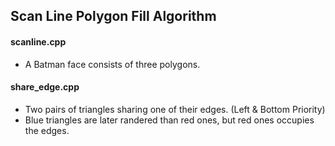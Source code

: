 ## Scan Line Polygon Fill Algorithm
#### scanline.cpp
* A Batman face consists of three polygons.
#### share_edge.cpp
* Two pairs of triangles sharing one of their edges. (Left & Bottom Priority)
* Blue triangles are later randered than red ones, but red ones occupies the edges.
